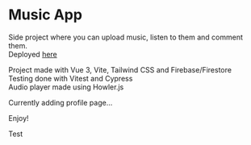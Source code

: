 # Music App

Side project where you can upload music, listen to them and comment them.  
Deployed [here](https://moonlit-arithmetic-37e071.netlify.app/)

Project made with Vue 3, Vite, Tailwind CSS and Firebase/Firestore  
Testing done with Vitest and Cypress  
Audio player made using Howler.js

Currently adding profile page...

Enjoy!

Test